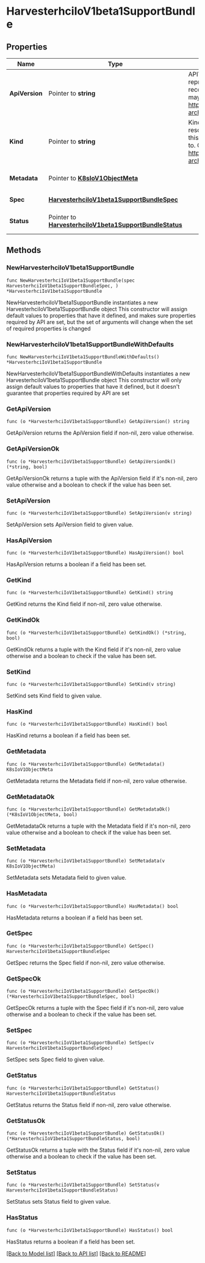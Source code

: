 # HarvesterhciIoV1beta1SupportBundle

## Properties

Name | Type | Description | Notes
------------ | ------------- | ------------- | -------------
**ApiVersion** | Pointer to **string** | APIVersion defines the versioned schema of this representation of an object. Servers should convert recognized schemas to the latest internal value, and may reject unrecognized values. More info: https://git.k8s.io/community/contributors/devel/sig-architecture/api-conventions.md#resources | [optional] 
**Kind** | Pointer to **string** | Kind is a string value representing the REST resource this object represents. Servers may infer this from the endpoint the client submits requests to. Cannot be updated. In CamelCase. More info: https://git.k8s.io/community/contributors/devel/sig-architecture/api-conventions.md#types-kinds | [optional] 
**Metadata** | Pointer to [**K8sIoV1ObjectMeta**](K8sIoV1ObjectMeta.md) |  | [optional] [default to {}]
**Spec** | [**HarvesterhciIoV1beta1SupportBundleSpec**](HarvesterhciIoV1beta1SupportBundleSpec.md) |  | [default to {}]
**Status** | Pointer to [**HarvesterhciIoV1beta1SupportBundleStatus**](HarvesterhciIoV1beta1SupportBundleStatus.md) |  | [optional] [default to {}]

## Methods

### NewHarvesterhciIoV1beta1SupportBundle

`func NewHarvesterhciIoV1beta1SupportBundle(spec HarvesterhciIoV1beta1SupportBundleSpec, ) *HarvesterhciIoV1beta1SupportBundle`

NewHarvesterhciIoV1beta1SupportBundle instantiates a new HarvesterhciIoV1beta1SupportBundle object
This constructor will assign default values to properties that have it defined,
and makes sure properties required by API are set, but the set of arguments
will change when the set of required properties is changed

### NewHarvesterhciIoV1beta1SupportBundleWithDefaults

`func NewHarvesterhciIoV1beta1SupportBundleWithDefaults() *HarvesterhciIoV1beta1SupportBundle`

NewHarvesterhciIoV1beta1SupportBundleWithDefaults instantiates a new HarvesterhciIoV1beta1SupportBundle object
This constructor will only assign default values to properties that have it defined,
but it doesn't guarantee that properties required by API are set

### GetApiVersion

`func (o *HarvesterhciIoV1beta1SupportBundle) GetApiVersion() string`

GetApiVersion returns the ApiVersion field if non-nil, zero value otherwise.

### GetApiVersionOk

`func (o *HarvesterhciIoV1beta1SupportBundle) GetApiVersionOk() (*string, bool)`

GetApiVersionOk returns a tuple with the ApiVersion field if it's non-nil, zero value otherwise
and a boolean to check if the value has been set.

### SetApiVersion

`func (o *HarvesterhciIoV1beta1SupportBundle) SetApiVersion(v string)`

SetApiVersion sets ApiVersion field to given value.

### HasApiVersion

`func (o *HarvesterhciIoV1beta1SupportBundle) HasApiVersion() bool`

HasApiVersion returns a boolean if a field has been set.

### GetKind

`func (o *HarvesterhciIoV1beta1SupportBundle) GetKind() string`

GetKind returns the Kind field if non-nil, zero value otherwise.

### GetKindOk

`func (o *HarvesterhciIoV1beta1SupportBundle) GetKindOk() (*string, bool)`

GetKindOk returns a tuple with the Kind field if it's non-nil, zero value otherwise
and a boolean to check if the value has been set.

### SetKind

`func (o *HarvesterhciIoV1beta1SupportBundle) SetKind(v string)`

SetKind sets Kind field to given value.

### HasKind

`func (o *HarvesterhciIoV1beta1SupportBundle) HasKind() bool`

HasKind returns a boolean if a field has been set.

### GetMetadata

`func (o *HarvesterhciIoV1beta1SupportBundle) GetMetadata() K8sIoV1ObjectMeta`

GetMetadata returns the Metadata field if non-nil, zero value otherwise.

### GetMetadataOk

`func (o *HarvesterhciIoV1beta1SupportBundle) GetMetadataOk() (*K8sIoV1ObjectMeta, bool)`

GetMetadataOk returns a tuple with the Metadata field if it's non-nil, zero value otherwise
and a boolean to check if the value has been set.

### SetMetadata

`func (o *HarvesterhciIoV1beta1SupportBundle) SetMetadata(v K8sIoV1ObjectMeta)`

SetMetadata sets Metadata field to given value.

### HasMetadata

`func (o *HarvesterhciIoV1beta1SupportBundle) HasMetadata() bool`

HasMetadata returns a boolean if a field has been set.

### GetSpec

`func (o *HarvesterhciIoV1beta1SupportBundle) GetSpec() HarvesterhciIoV1beta1SupportBundleSpec`

GetSpec returns the Spec field if non-nil, zero value otherwise.

### GetSpecOk

`func (o *HarvesterhciIoV1beta1SupportBundle) GetSpecOk() (*HarvesterhciIoV1beta1SupportBundleSpec, bool)`

GetSpecOk returns a tuple with the Spec field if it's non-nil, zero value otherwise
and a boolean to check if the value has been set.

### SetSpec

`func (o *HarvesterhciIoV1beta1SupportBundle) SetSpec(v HarvesterhciIoV1beta1SupportBundleSpec)`

SetSpec sets Spec field to given value.


### GetStatus

`func (o *HarvesterhciIoV1beta1SupportBundle) GetStatus() HarvesterhciIoV1beta1SupportBundleStatus`

GetStatus returns the Status field if non-nil, zero value otherwise.

### GetStatusOk

`func (o *HarvesterhciIoV1beta1SupportBundle) GetStatusOk() (*HarvesterhciIoV1beta1SupportBundleStatus, bool)`

GetStatusOk returns a tuple with the Status field if it's non-nil, zero value otherwise
and a boolean to check if the value has been set.

### SetStatus

`func (o *HarvesterhciIoV1beta1SupportBundle) SetStatus(v HarvesterhciIoV1beta1SupportBundleStatus)`

SetStatus sets Status field to given value.

### HasStatus

`func (o *HarvesterhciIoV1beta1SupportBundle) HasStatus() bool`

HasStatus returns a boolean if a field has been set.


[[Back to Model list]](../README.md#documentation-for-models) [[Back to API list]](../README.md#documentation-for-api-endpoints) [[Back to README]](../README.md)


